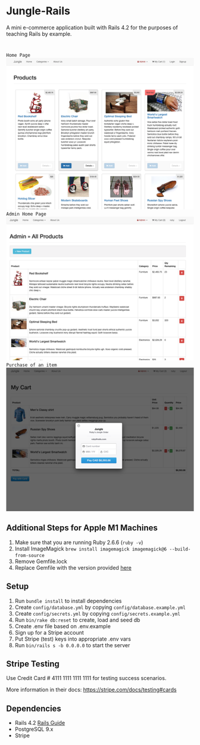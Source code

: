 # Jungle-Rails

A mini e-commerce application built with Rails 4.2 for the purposes of teaching Rails by example.

#

`Home Page`
![""](https://github.com/belalelmi/jungle-rails/blob/master/lib/assets/Screen%20Shot%202022-01-11%20at%2012.09.33%20AM.png?raw=true)
`Admin Home Page`
![""](https://github.com/belalelmi/jungle-rails/blob/master/lib/assets/admin-products-page.png?raw=true)
`Purchase of an item`
![""](https://github.com/belalelmi/jungle-rails/blob/master/lib/assets/order_summary.png?raw=true)

## Additional Steps for Apple M1 Machines

1. Make sure that you are running Ruby 2.6.6 (`ruby -v`)
1. Install ImageMagick `brew install imagemagick imagemagick@6 --build-from-source`
1. Remove Gemfile.lock
1. Replace Gemfile with the version provided [here](https://gist.githubusercontent.com/FrancisBourgouin/831795ae12c4704687a0c2496d91a727/raw/ce8e2104f725f43e56650d404169c7b11c33a5c5/Gemfile)

## Setup

1. Run `bundle install` to install dependencies
2. Create `config/database.yml` by copying `config/database.example.yml`
3. Create `config/secrets.yml` by copying `config/secrets.example.yml`
4. Run `bin/rake db:reset` to create, load and seed db
5. Create .env file based on .env.example
6. Sign up for a Stripe account
7. Put Stripe (test) keys into appropriate .env vars
8. Run `bin/rails s -b 0.0.0.0` to start the server

## Stripe Testing

Use Credit Card # 4111 1111 1111 1111 for testing success scenarios.

More information in their docs: <https://stripe.com/docs/testing#cards>

## Dependencies

- Rails 4.2 [Rails Guide](http://guides.rubyonrails.org/v4.2/)
- PostgreSQL 9.x
- Stripe
